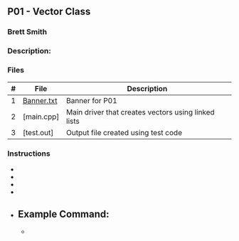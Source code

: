 ## P01 - Vector Class
### Brett Smith
### Description:



### Files

|   #   | File            | Description                                        |
| :---: | --------------- | -------------------------------------------------- |
|   1   | [Banner.txt](https://github.com/bsmith578/2143-OOP-Smith/blob/main/Assignments/P01/banner.txt)      | Banner for P01                                     |
|   2   | [main.cpp]        | Main driver that creates vectors using linked lists|
|   3   | [test.out]        | Output file created using test code                |

### Instructions

- 
- 
- 
- 

- Example Command:
    - 
    - 
